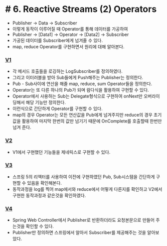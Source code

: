 # \# 6. Reactive Streams (2) Operators
- Publisher -> Data -> Subscriber
- 이렇게 동작이 이루어질 때 Operator를 통해 데이터를 가공하여 
- Publisher -> [Data1] -> Operator -> [Data2] -> Subscriber
- 가공된 데이터를 Subscriber에게 넘겨줄 수 있다.
- map, reduce Operator를 구현하면서 원리에 대해 알아본다.


### [V1](Ex1Operators.java)
- 각 메서드 호출들을 로깅하는 LogSubscriber를 정의하였다.
- 그리고 이터러블을 받아 Sub들에게 Push해주는 Publisher는 정의한다.
- Pub - Sub사이에 연산을 해줄 map, reduce, sum Operator들을 정의한다.
- Operator는 또 다른 하나의 Pub가 되며 람다식을 활용하여 구현할 수 있다.
- Operator에서 사용하는 Sub는 Delegate형식으로 구현하여 onNext만 오버라이딩해서 해당 기능만 정의한다.
- 이런식으로 간단하게 Operator를 구현할 수 있다.
- map의 경우 Operator는 모든 연산값을 Pub에게 넘겨주지만 reduce의 경우 초기값을 활용하여 마지막 한번의 값만 넘기기 때문에 OnComplete를 호출할때 한번만 넘겨 준다.

### [V2](Ex2OperatorsGenerics.java)
- V1에서 구현했던 기능들을 제네릭스로 구현할 수 있다.

### [V3](Ex3Reactor.java)
- 스프링 5의 리액터를 사용하여 이전에 구현하였던 Pub, Sub시스템을 간단하게 구현할 수 있음을 확인해본다.
- 동작과정을 log를 찍어 map에서와 reduce에서 어떻게 다른지를 확인하고 V2에서 구현한 동작과정과 같은것을 확인하였다.

### [V4](Ex4Controller.java)
- Spring Web Controller에서 Publisher로 반환하더라도 요청본문으로 만들어 주는것을 확인할 수 있다.  
- Publisher만 정의하면 스프링에서 알아서 Subscriber를 제공해주는 것을 알아보았다.